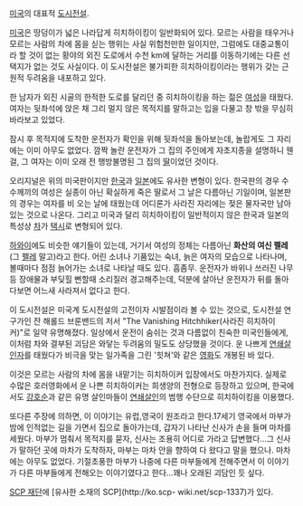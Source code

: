 [미국](%EB%AF%B8%EA%B5%AD.md)의 대표적
[도시전설](%EB%8F%84%EC%8B%9C%EC%A0%84%EC%84%A4.md).

[미국](%EB%AF%B8%EA%B5%AD.md)은 땅덩이가 넓은 나라답게 히치하이킹이 일반화되어 있다. 모르는 사람을 태우거나 모르는
사람의 차에 몸을 싣는 행위는 사실 위험천만한 일이지만, 그럼에도 대중교통이라 할 것이 없는 황야의 외진 도로에서 수천 km에 달하는 거리를
이동하기에는 다른 선택지가 없는 것도 사실이다. 이 도시전설은 불가피한 히치하이킹이라는 행위가 갖는 근원적 두려움을 내포하고 있다.

한 남자가 외진 시골의 한적한 도로를 달리던 중 히치하이킹을 하는 젊은 [여성](%EC%97%AC%EC%84%B1.md)을 태웠다.
여자는 뒷좌석에 앉은 채 그리 멀지 않은 목적지를 말하고는 입을 다물고 창 밖을 무심히 바라보고 있었다.  

잠시 후 목적지에 도착한 운전자가 확인을 위해 뒷좌석을 돌아보는데, 놀랍게도 그 자리에는 이미 아무도 없었다. 깜짝 놀란 운전자가 그 집의
주인에게 자초지종을 설명하니 웬걸, 그 여자는 이미 오래 전 행방불명된 그 집의 [딸](%EB%94%B8.md)이었던 것이다.

  
오리지널은 위의 미국판이지만 [한국](%ED%95%9C%EA%B5%AD.md)과
[일본](%EC%9D%BC%EB%B3%B8.md)에도 유사한 변형이 있다. 한국판의 경우 수수께끼의 여성은 실종이 아닌 확실하게 죽은
딸로서 그 날은 다름아닌 기일이며, 일본판의 경우는 여자를 비 오는 날에 태웠는데 어디론가 사라진 자리에는 젖은 물자국만 남아있는 것으로
나온다. 그리고 미국과 달리 히치하이킹이 일반적이지 않은 한국과 일본의 특성상 [차](%EC%B0%A8.md)가
[택시](%ED%83%9D%EC%8B%9C.md)로 변형되어 있다.

[하와이](%ED%95%98%EC%99%80%EC%9D%B4.md)에도 비슷한 얘기들이 있는데, 거기서 여성의 정체는 다름아닌
**화산의 여신 펠레**(그 [펠레](%ED%8E%A0%EB%A0%88.md) 말고)라고 한다. 어린 소녀나 기품있는 숙녀, 늙은
여자의 모습으로 나타나며, 볼때마다 점점 늙어가는 소녀로 나타날 때도 있다. 흠좀무. 운전자가 바위나 쓰러진 나무 등 장애물과 부딪힐 뻔할때
소리질러 경고해주는데, 덕분에 살아난 운전자가 뒤를 돌아다보면 어느새 사라져서 없다고 한다.

이 도시전설은 미국계 도시전설의 고전이자 시발점이라 볼 수 있는 것으로, 도시전설 연구가인 잔 해롤드 브룬밴드의 저서 "The
Vanishing Hitchhiker(사라진 히치하이커)"로 일약 유명해졌다. 일상에서 운전이 숨쉬는 것과 다름없이 친숙한 미국인들에게,
이처럼 차와 결부된 괴담은 와닿는 두려움의 밀도도 상당했을 것이다. 운 나쁘게
[연쇄살인자](%EC%97%B0%EC%87%84%EC%82%B4%EC%9D%B8%EC%9E%90.md)를 태웠다가 비극을 맞는 일가족을
그린 '힛쳐'와 같은 [영화](%EC%98%81%ED%99%94.md)도 개봉된 바 있다.

이것은 모르는 사람의 차에 몸을 내맡기는 히치하이커 입장에서도 마찬가지다. 실제로 수많은 호러영화에서 운 나쁜 히치하이커는 희생양의 전형으로
등장하고 있으며, 한국에서도 [강호순](%EA%B0%95%ED%98%B8%EC%88%9C.md)과 같은 유명 살인마들이
[연쇄살인](%EC%97%B0%EC%87%84%EC%82%B4%EC%9D%B8.md)의 범행 수단으로 히치하이킹을 이용했다.

또다른 주장에 의하면, 이 이야기는 유럽,영국이 원조라고 한다.17세기 영국에서 마부가 밤에 인적없는 길을 가면서 집으로 돌아가는데, 갑자기
나타난 신사가 손을 들며 마차를 세웠다. 마부가 멈춰서 목적지를 묻자, 신사는 조용히 어디로 가라고 답변했다...그 신사가 말하던 곳에
마차가 도착하자, 마부는 마차 안을 향하여 다 왔다고 말을 했으나. 마차에는 아무도 없었다. 기절초풍한 마부가 나중에 다른 마부들에게
전해주면서 이 이야기가 다른 마부들에게 전해오는 이야기였다고 한다...꽤나 오래된 괴담인 듯 싶다.

[SCP 재단](SCP%20%EC%9E%AC%EB%8B%A8.md)에 [유사한 소재의 SCP](http://ko.scp-
wiki.net/scp-1337)가 있다.

